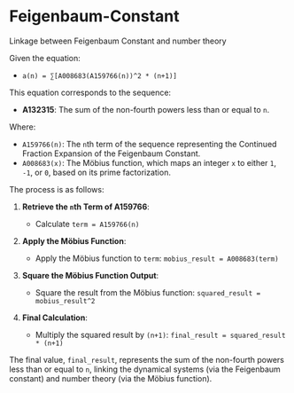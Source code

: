 # Feigenbaum-Constant
Linkage between Feigenbaum Constant and number theory

Given the equation:

- `a(n) = ∑[A008683(A159766(n))^2 * (n+1)]`

This equation corresponds to the sequence:

- **A132315**: The sum of the non-fourth powers less than or equal to `n`.

Where:

- `A159766(n)`: The `n`th term of the sequence representing the Continued Fraction Expansion of the Feigenbaum Constant.
- `A008683(x)`: The Möbius function, which maps an integer `x` to either `1`, `-1`, or `0`, based on its prime factorization.

The process is as follows:

1. **Retrieve the `n`th Term of A159766**:
   - Calculate `term = A159766(n)`

2. **Apply the Möbius Function**:
   - Apply the Möbius function to `term`: `mobius_result = A008683(term)`

3. **Square the Möbius Function Output**:
   - Square the result from the Möbius function: `squared_result = mobius_result^2`

4. **Final Calculation**:
   - Multiply the squared result by `(n+1)`: `final_result = squared_result * (n+1)`

The final value, `final_result`, represents the sum of the non-fourth powers less than or equal to `n`, linking the dynamical systems (via the Feigenbaum constant) and number theory (via the Möbius function).

